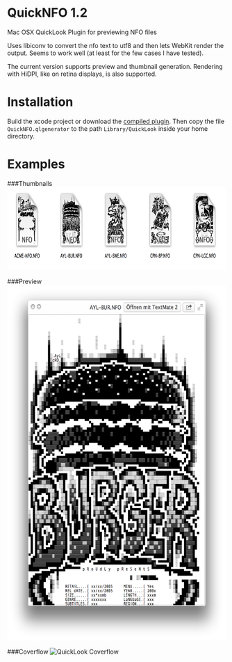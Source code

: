 QuickNFO 1.2
==================

Mac OSX QuickLook Plugin for previewing NFO files

Uses libiconv to convert the nfo text to utf8 and then lets WebKit render the output. Seems to work well (at least for the few cases I have tested).

The current version supports preview and thumbnail generation. Rendering with HiDPI, like on retina displays, is also supported.

Installation
==================

Build the xcode project or download the [compiled plugin][download]. Then copy the file `QuickNFO.qlgenerator` to the path `Library/QuickLook` inside your home directory.

[download]:https://github.com/The-Master777/QuickNFO/releases/download/v1.2/QuickNFO.qlgenerator.zip

Examples
==================
###Thumbnails
<img src="examples/thumbnails.png" alt="QuickLook Thumbnails" width="808" height="191"/>

###Preview
<img src="examples/preview.png" alt="QuickLook Preview" width="606" height="817"/>

###Coverflow
![QuickLook Coverflow](https://github.com/downloads/planbnet/QuickNFO/coverflow.png "QuickLook Coverflow")

